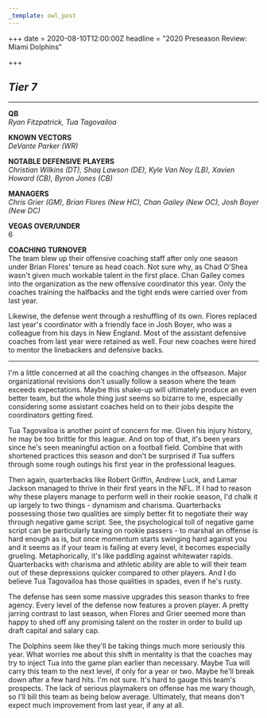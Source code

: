 ```yaml
---
_template: owl_post
---
```


+++
date = 2020-08-10T12:00:00Z
headline = "2020 Preseason Review: Miami Dolphins"

+++
## **_Tier 7_**

***

**QB**  
_Ryan Fitzpatrick, Tua Tagovailoa_

**KNOWN VECTORS**  
_DeVante Parker (WR)_

**NOTABLE DEFENSIVE PLAYERS**  
_Christian Wilkins (DT), Shaq Lawson (DE), Kyle Van Noy (LB), Xavien Howard (CB), Byron Jones (CB)_

**MANAGERS**  
_Chris Grier (GM), Brian Flores (New HC), Chan Gailey (New OC), Josh Boyer (New DC)_

**VEGAS OVER/UNDER**  
6

**COACHING TURNOVER**  
The team blew up their offensive coaching staff after only one season under Brian Flores' tenure as head coach. Not sure why, as Chad O'Shea wasn't given much workable talent in the first place. Chan Gailey comes into the organization as the new offensive coordinator this year. Only the coaches training the halfbacks and the tight ends were carried over from last year.

Likewise, the defense went through a reshuffling of its own. Flores replaced last year's coordinator with a friendly face in Josh Boyer, who was a colleague from his days in New England. Most of the assistant defensive coaches from last year were retained as well. Four new coaches were hired to mentor the linebackers and defensive backs.

***

I'm a little concerned at all the coaching changes in the offseason. Major organizational revisions don't usually follow a season where the team exceeds expectations. Maybe this shake-up will ultimately produce an even better team, but the whole thing just seems so bizarre to me, especially considering some assistant coaches held on to their jobs despite the coordinators getting fired.

Tua Tagovailoa is another point of concern for me. Given his injury history, he may be too brittle for this league. And on top of that, it's been years since he's seen meaningful action on a football field. Combine that with shortened practices this season and don't be surprised if Tua suffers through some rough outings his first year in the professional leagues.

Then again, quarterbacks like Robert Griffin, Andrew Luck, and Lamar Jackson managed to thrive in their first years in the NFL. If I had to reason why these players manage to perform well in their rookie season, I'd chalk it up largely to two things - dynamism and charisma. Quarterbacks possessing those two qualities are simply better fit to negotiate their way through negative game script. See, the psychological toll of negative game script can be particularly taxing on rookie passers - to marshal an offense is hard enough as is, but once momentum starts swinging hard against you and it seems as if your team is failing at every level, it becomes especially grueling. Metaphorically, it's like paddling against whitewater rapids. Quarterbacks with charisma and athletic ability are able to will their team out of these depressions quicker compared to other players. And I do believe Tua Tagovailoa has those qualities in spades, even if he's rusty.

The defense has seen some massive upgrades this season thanks to free agency. Every level of the defense now features a proven player.  A pretty jarring contrast to last season, when Flores and Grier seemed more than happy to shed off any promising talent on the roster in order to build up draft capital and salary cap.

The Dolphins seem like they'll be taking things much more seriously this year. What worries me about this shift in mentality is that the coaches may try to inject Tua into the game plan earlier than necessary. Maybe Tua will carry this team to the next level, if only for a year or two. Maybe he'll break down after a few hard hits. I'm not sure. It's hard to gauge this team's prospects. The lack of serious playmakers on offense has me wary though, so I'll bill this team as being below average. Ultimately, that means don't expect much improvement from last year, if any at all.
